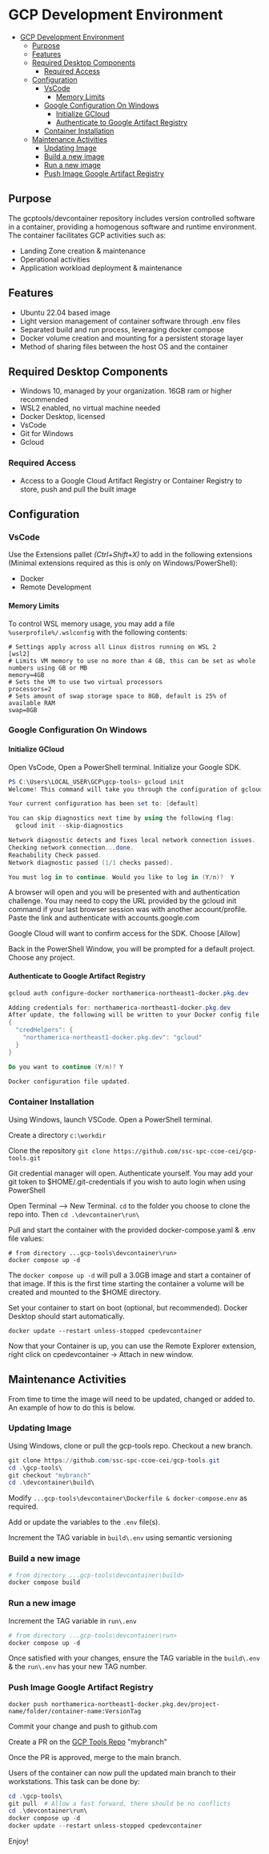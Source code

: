 # GCP Development Environment

- [GCP Development Environment](#gcp-development-environment)
  - [Purpose](#purpose)
  - [Features](#features)
  - [Required Desktop Components](#required-desktop-components)
    - [Required Access](#required-access)
  - [Configuration](#configuration)
    - [VsCode](#vscode)
      - [Memory Limits](#memory-limits)
    - [Google Configuration On Windows](#google-configuration-on-windows)
      - [Initialize GCloud](#initialize-gcloud)
      - [Authenticate to Google Artifact Registry](#authenticate-to-google-artifact-registry)
    - [Container Installation](#container-installation)
  - [Maintenance Activities](#maintenance-activities)
    - [Updating Image](#updating-image)
    - [Build a new image](#build-a-new-image)
    - [Run a new image](#run-a-new-image)
    - [Push Image Google Artifact Registry](#push-image-google-artifact-registry)

## Purpose

The gcptools/devcontainer repository includes version controlled software in a container, providing a homogenous software and runtime environment. The container facilitates GCP activities such as:

- Landing Zone creation & maintenance
- Operational activities
- Application workload deployment & maintenance

## Features

- Ubuntu 22.04 based image
- Light version management of container software through .env files
- Separated build and run process, leveraging docker compose
- Docker volume creation and mounting for a persistent storage layer
- Method of sharing files between the host OS and the container

## Required Desktop Components

- Windows 10, managed by your organization. 16GB ram or higher recommended
- WSL2 enabled, no virtual machine needed
- Docker Desktop, licensed
- VsCode
- Git for Windows
- Gcloud

### Required Access

- Access to a Google Cloud Artifact Registry or Container Registry to store, push and pull the built image

## Configuration

### VsCode

Use the Extensions pallet *(Ctrl+Shift+X)* to add in the following extensions (Minimal extensions required as this is only on Windows/PowerShell):
- Docker
- Remote Development

#### Memory Limits

To control WSL memory usage, you may add a file `%userprofile%/.wslconfig` with the following contents:

```plaintext
# Settings apply across all Linux distros running on WSL 2
[wsl2]
# Limits VM memory to use no more than 4 GB, this can be set as whole numbers using GB or MB
memory=4GB
# Sets the VM to use two virtual processors
processors=2
# Sets amount of swap storage space to 8GB, default is 25% of available RAM
swap=8GB
```

### Google Configuration On Windows

#### Initialize GCloud

Open VsCode, Open a PowerShell terminal. Initialize your Google SDK.

```PowerShell
PS C:\Users\LOCAL_USER\GCP\gcp-tools> gcloud init
Welcome! This command will take you through the configuration of gcloud.

Your current configuration has been set to: [default]

You can skip diagnostics next time by using the following flag:
  gcloud init --skip-diagnostics

Network diagnostic detects and fixes local network connection issues.
Checking network connection...done.
Reachability Check passed.
Network diagnostic passed (1/1 checks passed).

You must log in to continue. Would you like to log in (Y/n)?  Y
```

A browser will open and you will be presented with and authentication challenge. You may need to copy the URL provided by the gcloud init command if your last browser session was with another account/profile. Paste the link and authenticate with accounts.google.com

Google Cloud will want to confirm access for the SDK. Choose [Allow]

Back in the PowerShell Window, you will be prompted for a default project. Choose any project.

#### Authenticate to Google Artifact Registry

```PowerShell
gcloud auth configure-docker northamerica-northeast1-docker.pkg.dev

Adding credentials for: northamerica-northeast1-docker.pkg.dev
After update, the following will be written to your Docker config file located at [C:\Users\your-username\.docker\config.json]:
{
  "credHelpers": {
    "northamerica-northeast1-docker.pkg.dev": "gcloud"
  }
}

Do you want to continue (Y/n)? Y

Docker configuration file updated.

```

### Container Installation

Using Windows, launch VSCode. Open a PowerShell terminal.  

Create a directory ```c:\workdir```

Clone the repository `git clone https://github.com/ssc-spc-ccoe-cei/gcp-tools.git`

Git credential manager will open. Authenticate yourself. You may add your git token to $HOME/.git-credentials if you wish to auto login when using PowerShell

Open Terminal --> New Terminal.
```cd``` to the folder you choose to clone the repo into. Then ```cd .\devcontainer\run\```

Pull and start the container with the provided docker-compose.yaml & .env file values:

```shell
# from directory ...gcp-tools\devcontainer\run>
docker compose up -d
```
The ```docker compose up -d``` will pull a 3.0GB image and start a container of that image. If this is the first time starting the container a volume will be created and mounted to the $HOME directory.

Set your container to start on boot (optional, but recommended). Docker Desktop should start automatically.

```shell
docker update --restart unless-stopped cpedevcontainer
```
Now that your Container is up, you can use the Remote Explorer extension, right click on cpedevcontainer &#8594; Attach in new window.

## Maintenance Activities

From time to time the image will need to be updated, changed or added to. An example of how to do this is below.

### Updating Image

Using Windows, clone or pull the gcp-tools repo. Checkout a new branch.

```Powershell
git clone https://github.com/ssc-spc-ccoe-cei/gcp-tools.git
cd .\gcp-tools\
git checkout "mybranch"
cd .\devcontainer\build\
```

Modify ``...gcp-tools\devcontainer\Dockerfile & docker-compose.env`` as required.

Add or update the variables to the ```.env``` file(s).

Increment the TAG variable in ```build\.env``` using semantic versioning

### Build a new image

```Powershell
# from directory ...gcp-tools\devcontainer\build>
docker compose build
```

### Run a new image

Increment the TAG variable in ```run\.env```

```Powershell
# from directory ...gcp-tools\devcontainer\run>
docker compose up -d
```

Once satisfied with your changes, ensure the TAG variable in the  ```build\.env``` & the ```run\.env``` has your new TAG number.

### Push Image Google Artifact Registry

```shell
docker push northamerica-northeast1-docker.pkg.dev/project-name/folder/container-name:VersionTag
```
Commit your change and push to github.com

Create a PR on the [GCP Tools Repo](https://github.com/ssc-spc-ccoe-cei/gcp-tools.git) "mybranch"

Once the PR is approved, merge to the main branch.

Users of the container can now pull the updated main branch to their workstations. This task can be done by:

```Powershell
cd .\gcp-tools\
git pull  # Allow a fast forward, there should be no conflicts
cd .\devcontainer\run\
docker compose up -d
docker update --restart unless-stopped cpedevcontainer
```

Enjoy!

